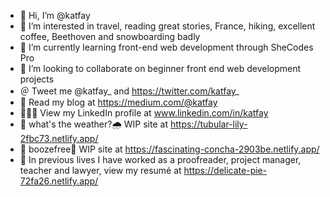 - 👋 Hi, I’m @katfay
- 👀 I’m interested in travel, reading great stories, France, hiking, excellent coffee, Beethoven and snowboarding badly
- 🌱 I’m currently learning front-end web development through SheCodes Pro
- 💞️ I’m looking to collaborate on beginner front end web development projects
- ＠ Tweet me @katfay_ and https://twitter.com/katfay_
- 📝 Read my blog at https://medium.com/@katfay
- 👩🏼‍💼 View my LinkedIn profile at www.linkedin.com/in/katfay
- 🔗 what's the weather?🌧 WIP site at https://tubular-lily-2fbc73.netlify.app/
- 🔗 boozefree🍺 WIP site at https://fascinating-concha-2903be.netlify.app/
- 💼 In previous lives I have worked as a proofreader, project manager, teacher and lawyer, view my resumé at https://delicate-pie-72fa26.netlify.app/

<!---
katfay/katfay is a ✨ special ✨ repository because its `README.md` (this file) appears on your GitHub profile.
You can click the Preview link to take a look at your changes.
--->
